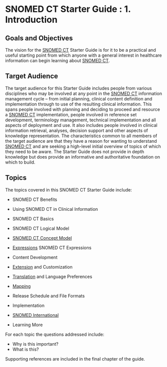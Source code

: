 # SNOMED CT Starter Guide : 1. Introduction

## Goals and Objectives

The vision for the [SNOMED CT](https://confluence.ihtsdotools.org/display/DOCGLOSS/SNOMED+CT "Glossary link: SNOMED CT") Starter Guide is for it to be a practical and useful starting point from which anyone with a general interest in healthcare information can begin learning about [SNOMED CT](https://confluence.ihtsdotools.org/display/DOCGLOSS/SNOMED+CT "Glossary link: SNOMED CT").

## Target Audience

The target audience for this Starter Guide includes people from various disciplines who may be involved at any point in the [SNOMED CT](https://confluence.ihtsdotools.org/display/DOCGLOSS/SNOMED+CT "Glossary link: SNOMED CT") information management cycle – from initial planning, clinical content definition and implementation through to use of the resulting clinical information. This spans people involved with planning and deciding to proceed and resource a [SNOMED CT](https://confluence.ihtsdotools.org/display/DOCGLOSS/SNOMED+CT "Glossary link: SNOMED CT") implementation, people involved in reference set development, terminology management, technical implementation and all aspects of deployment and use. It also includes people involved in clinical information retrieval, analyses, decision support and other aspects of knowledge representation. The characteristics common to all members of the target audience are that they have a reason for wanting to understand [SNOMED CT](https://confluence.ihtsdotools.org/display/DOCGLOSS/SNOMED+CT "Glossary link: SNOMED CT") and are seeking a high-level initial overview of topics of which they need to be aware. The Starter Guide does not provide in depth knowledge but does provide an informative and authoritative foundation on which to build.

## Topics

The topics covered in this SNOMED CT Starter Guide include:

  * SNOMED CT Benefits
  * Using SNOMED CT in Clinical Information
  * SNOMED CT Basics
  * SNOMED CT Logical Model
  * [SNOMED CT Concept Model](https://confluence.ihtsdotools.org/display/DOCGLOSS/SNOMED+CT+Concept+Model "Glossary link: SNOMED CT Concept Model")

  * [Expressions](https://confluence.ihtsdotools.org/display/DOCGLOSS/Expression "Glossary link: Expressions") SNOMED CT Expressions

  * Content Development
  * [Extension](https://confluence.ihtsdotools.org/display/DOCGLOSS/Extension "Glossary link: Extension") and Customization

  * [Translation](https://confluence.ihtsdotools.org/display/DOCGLOSS/Translation "Glossary link: Translation") and Language Preferences

  * [Mapping](https://confluence.ihtsdotools.org/display/DOCGLOSS/Mapping "Glossary link: Mapping")

  * Release Schedule and File Formats

  * Implementation
  * [SNOMED International](https://confluence.ihtsdotools.org/display/DOCGLOSS/SNOMED+International "Glossary link: SNOMED International")

  * Learning More

For each topic the questions addressed include:

  * Why is this important?
  * What is this?

Supporting references are included in the final chapter of the guide.
